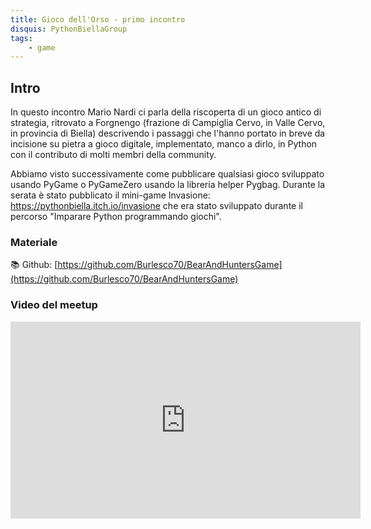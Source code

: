 ```yaml
---
title: Gioco dell'Orso - primo incontro
disquis: PythonBiellaGroup
tags:
    - game
---
```


## Intro

In questo incontro Mario Nardi ci parla della riscoperta di un gioco antico di strategia, ritrovato a Forgnengo (frazione di Campiglia Cervo, in Valle Cervo, in provincia di Biella) descrivendo i passaggi che l'hanno portato in breve da incisione su pietra a gioco digitale, implementato, manco a dirlo, in Python con il contributo di molti membri della community.

Abbiamo visto successivamente come pubblicare qualsiasi gioco sviluppato usando PyGame o PyGameZero usando la libreria helper Pygbag.
Durante la serata è stato pubblicato il mini-game Invasione:
https://pythonbiella.itch.io/invasione
che era stato sviluppato durante il percorso "Imparare Python programmando giochi".

### Materiale
📚 Github: [https://github.com/Burlesco70/BearAndHuntersGame](https://github.com/Burlesco70/BearAndHuntersGame)

### Video del meetup
<iframe width="560" height="315" src="https://www.youtube.com/embed/YLhQFyumSwY" title="YouTube video player" frameborder="0" allow="accelerometer; autoplay; clipboard-write; encrypted-media; gyroscope; picture-in-picture; web-share" allowfullscreen></iframe>
